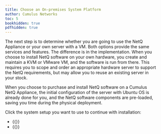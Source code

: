 ```yaml
---
title: Choose an On-premises System Platform
author: Cumulus Networks
toc: 5
bookhidden: true
pdfhidden: true
---
```

The next step is to determine whether you are going to use the NetQ Appliance or your own server with a VM. Both options provide the same services and features. The difference is in the implementation. When you choose to install NetQ software on your own hardware, you create and maintain a KVM or VMware VM, and the software is run from there. This requires you to scope and order an appropriate hardware server to support the NetQ requirements, but may allow you to reuse an existing server in your stock.

When you choose to purchase and install NetQ software on a Cumulus NetQ Appliance, the initial configuration of the server with Ubuntu OS is already done for you, and the NetQ software components are pre-loaded, saving you time during the physical deployment.

Click the system setup you want to use to continue with installation:

- {{<link title="Install the NetQ On-premises Appliance" text="Use the NetQ On-premises Appliance">}}
- {{<link title="Choose a Virtual Machine for a Single On-premises Server" text="Use Your Own Server with a VM">}}